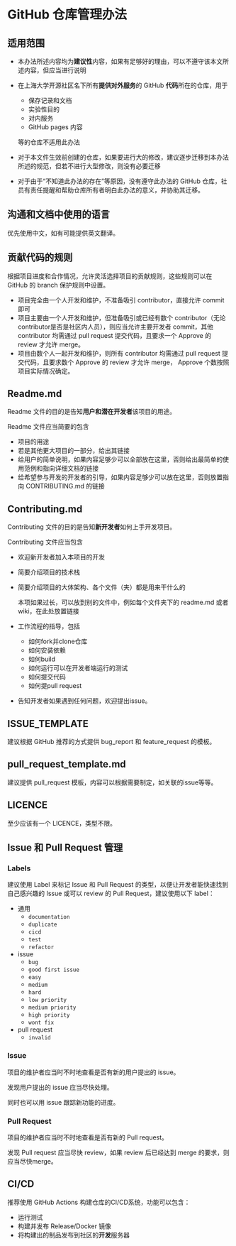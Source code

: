 # GitHub 仓库管理办法

## 适用范围

- 本办法所述内容均为**建议性**内容，如果有足够好的理由，可以不遵守该本文所述内容，但应当进行说明

- 在上海大学开源社区名下所有**提供对外服务**的 GitHub **代码**所在的仓库，用于

  - 保存记录和文档
  - 实验性目的
  - 对内服务
  - GitHub pages 内容 

  等的仓库不适用此办法

- 对于本文件生效前创建的仓库，如果要进行大的修改，建议逐步迁移到本办法所述的规范，但若不进行大型修改，则没有必要迁移

- 对于由于“不知道此办法的存在”等原因，没有遵守此办法的 GitHub 仓库，社员有责任提醒和帮助仓库所有者明白此办法的意义，并协助其迁移。

## 沟通和文档中使用的语言

优先使用中文，如有可能提供英文翻译。

## 贡献代码的规则

根据项目进度和合作情况，允许灵活选择项目的贡献规则，这些规则可以在 GitHub 的 branch 保护规则中设置。

- 项目完全由一个人开发和维护，不准备吸引 contributor，直接允许 commit 即可
- 项目主要由一个人开发和维护，但准备吸引或已经有数个 contributor（无论contributor是否是社区内人员），则应当允许主要开发者 commit，其他 contributor 均需通过 pull request 提交代码，且要求一个 Approve 的 review 才允许 merge。
- 项目由数个人一起开发和维护，则所有 contributor 均需通过 pull request 提交代码，且要求数个 Approve 的 review 才允许 merge， Approve 个数按照项目实际情况确定。

## Readme.md

Readme 文件的目的是告知**用户和潜在开发者**该项目的用途。

Readme 文件应当简要的包含

- 项目的用途
- 若是其他更大项目的一部分，给出其链接
- 给用户的简单说明，如果内容足够少可以全部放在这里，否则给出最简单的使用范例和指向详细文档的链接
- 给希望参与开发的开发者的引导，如果内容足够少可以放在这里，否则放置指向 CONTRIBUTING.md 的链接

## Contributing.md

Contributing 文件的目的是告知**新开发者**如何上手开发项目。

Contributing 文件应当包含

- 欢迎新开发者加入本项目的开发

- 简要介绍项目的技术栈

- 简要介绍项目的大体架构、各个文件（夹）都是用来干什么的

  本项如果过长，可以放到别的文件中，例如每个文件夹下的 readme.md 或者 wiki，在此处放置链接

- 工作流程的指导，包括

  - 如何fork并clone仓库
  - 如何安装依赖
  - 如何build
  - 如何运行可以在开发者端运行的测试
  - 如何提交代码
  - 如何提pull request

- 告知开发者如果遇到任何问题，欢迎提出issue。

## ISSUE_TEMPLATE

建议根据 GitHub 推荐的方式提供 bug_report 和 feature_request 的模板。

## pull_request_template.md

建议提供 pull_request 模板，内容可以根据需要制定，如关联的issue等等。

## LICENCE

至少应该有一个 LICENCE，类型不限。

## Issue 和 Pull Request 管理

### Labels

建议使用 Label 来标记 Issue 和 Pull Request 的类型，以便让开发者能快速找到自己感兴趣的 Issue 或可以 review 的 Pull Request，建议使用以下 label：

- 通用
  - `documentation`
  - `duplicate`
  - `cicd`
  - `test`
  - `refactor`
- issue
  - `bug`
  - `good first issue`
  - `easy`
  - `medium`
  - `hard`
  - `low priority`
  - `medium priority`
  - `high priority`
  - `wont fix`
- pull request
  - `invalid`

### Issue

项目的维护者应当时不时地查看是否有新的用户提出的 issue。

发现用户提出的 issue 应当尽快处理。

同时也可以用 issue 跟踪新功能的进度。

### Pull Request

项目的维护者应当时不时地查看是否有新的 Pull request。

发现 Pull request 应当尽快 review，如果 review 后已经达到 merge 的要求，则应当尽快merge。

## CI/CD

推荐使用 GitHub Actions 构建仓库的CI/CD系统，功能可以包含：

- 运行测试
- 构建并发布 Release/Docker 镜像
- 将构建出的制品发布到社区的**开发**服务器
